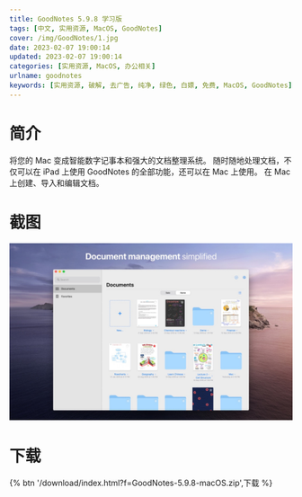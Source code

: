 ```yaml
---
title: GoodNotes 5.9.8 学习版
tags: [中文, 实用资源, MacOS, GoodNotes]
cover: /img/GoodNotes/1.jpg
date: 2023-02-07 19:00:14
updated: 2023-02-07 19:00:14
categories: [实用资源, MacOS, 办公相关]
urlname: goodnotes
keywords: [实用资源, 破解, 去广告, 纯净, 绿色, 白嫖, 免费, MacOS, GoodNotes]
---
```


# 简介

将您的 Mac 变成智能数字记事本和强大的文档整理系统。
随时随地处理文档，不仅可以在 iPad 上使用 GoodNotes 的全部功能，还可以在 Mac 上使用。
在 Mac 上创建、导入和编辑文档。

# 截图

![](/img/GoodNotes/2.jpg)

# 下载

{% btn '/download/index.html?f=GoodNotes-5.9.8-macOS.zip',下载 %}
